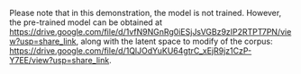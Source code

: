 Please note that in this demonstration, the model is not trained. However, the pre-trained model can be obtained at https://drive.google.com/file/d/1vfN9NGnRg0iESjJsVGBz9zIP2RTPT7PN/view?usp=share_link, along with the latent space to modify of the corpus: https://drive.google.com/file/d/1QlJOdYuKU64gtrC_xEjR9jz1CzP-Y7EE/view?usp=share_link.